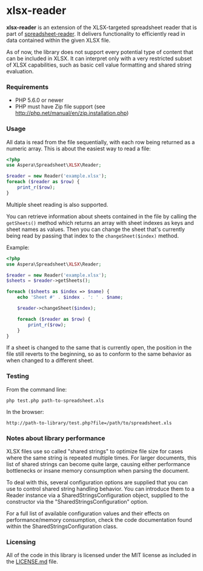 # xlsx-reader

__xlsx-reader__ is an extension of the XLSX-targeted spreadsheet reader that is part of [spreadsheet-reader](https://github.com/nuovo/spreadsheet-reader).
It delivers functionality to efficiently read in data contained within the given XLSX file.

As of now, the library does not support every potential type of content that can be included in XLSX. It can interpret only with a
very restricted subset of XLSX capabilities, such as basic cell value formatting and shared string evaluation.

### Requirements
*  PHP 5.6.0 or newer
*  PHP must have Zip file support (see <http://php.net/manual/en/zip.installation.php>)

### Usage

All data is read from the file sequentially, with each row being returned as a numeric array.
This is about the easiest way to read a file:

```php
<?php
use Aspera\Spreadsheet\XLSX\Reader;

$reader = new Reader('example.xlsx');
foreach ($reader as $row) {
    print_r($row);
}
```

Multiple sheet reading is also supported.

You can retrieve information about sheets contained in the file by calling the `getSheets()` method which returns an array with
sheet indexes as keys and sheet names as values. Then you can change the sheet that's currently being read by passing that index
to the `changeSheet($index)` method.

Example:

```php
<?php
use Aspera\Spreadsheet\XLSX\Reader;

$reader = new Reader('example.xlsx');
$sheets = $reader->getSheets();

foreach ($sheets as $index => $name) {
    echo 'Sheet #' . $index . ': ' . $name;

    $reader->changeSheet($index);

    foreach ($reader as $row) {
        print_r($row);
    }
}
```


If a sheet is changed to the same that is currently open, the position in the file still reverts to the beginning, so as to conform
to the same behavior as when changed to a different sheet.

### Testing

From the command line:

    php test.php path-to-spreadsheet.xls

In the browser:

    http://path-to-library/test.php?file=/path/to/spreadsheet.xls

### Notes about library performance
XLSX files use so called "shared strings" to optimize file size for cases where the same string is repeated multiple times.
For larger documents, this list of shared strings can become quite large, causing either performance bottlenecks or
insane memory consumption when parsing the document.

To deal with this, several configuration options are supplied that you can use to control shared string handling behavior.
You can introduce them to a Reader instance via a SharedStringsConfiguration object, supplied to the constructor via the 
"SharedStringsConfiguration" option.

For a full list of available configuration values and their effects on performance/memory consumption, check the
code documentation found within the SharedStringsConfiguration class.

### Licensing
All of the code in this library is licensed under the MIT license as included in the [LICENSE.md](LICENSE.md) file.